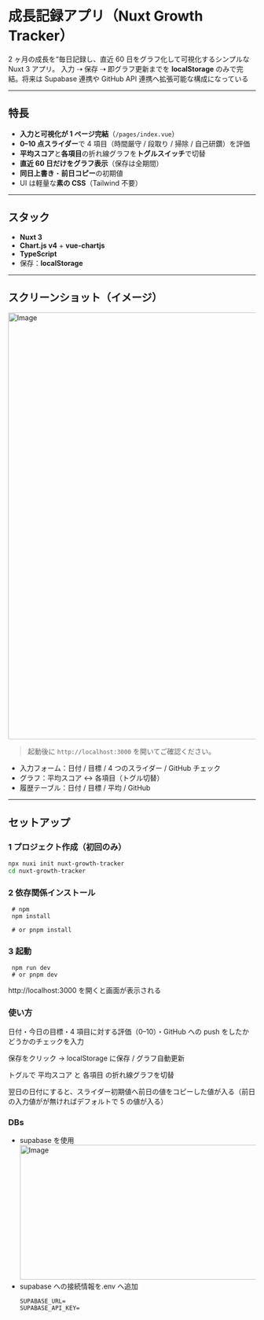 # 成長記録アプリ（Nuxt Growth Tracker）

2 ヶ月の成長を“毎日記録し、直近 60 日をグラフ化して可視化するシンプルな Nuxt 3 アプリ。
入力 ⇢ 保存 ⇢ 即グラフ更新までを **localStorage** のみで完結。将来は Supabase 連携や GitHub API 連携へ拡張可能な構成になっている

---

## 特長

- **入力と可視化が 1 ページ完結**（`/pages/index.vue`）
- **0–10 点スライダー**で 4 項目（時間厳守 / 段取り / 掃除 / 自己研鑽）を評価
- **平均スコア**と**各項目**の折れ線グラフを**トグルスイッチ**で切替
- **直近 60 日だけをグラフ表示**（保存は全期間）
- **同日上書き**・**前日コピー**の初期値
- UI は軽量な**素の CSS**（Tailwind 不要）

---

## スタック

- **Nuxt 3**
- **Chart.js v4** + **vue-chartjs**
- **TypeScript**
- 保存：**localStorage**

---

## スクリーンショット（イメージ）

<img width="1084" height="868" alt="Image" src="https://github.com/user-attachments/assets/99b161b8-b449-4309-adec-803357c16347" />

> 起動後に `http://localhost:3000` を開いてご確認ください。

- 入力フォーム：日付 / 目標 / 4 つのスライダー / GitHub チェック
- グラフ：平均スコア ↔ 各項目（トグル切替）
- 履歴テーブル：日付 / 目標 / 平均 / GitHub

---

## セットアップ

### 1 プロジェクト作成（初回のみ）

```bash
npx nuxi init nuxt-growth-tracker
cd nuxt-growth-tracker

```

### 2 依存関係インストール

```
 # npm
 npm install

 # or pnpm install
```

### 3 起動

```
 npm run dev
 # or pnpm dev
```

http://localhost:3000 を開くと画面が表示される

### 使い方

日付・今日の目標・4 項目に対する評価（0–10）・GitHub への push をしたかどうかのチェックを入力

保存をクリック → localStorage に保存 / グラフ自動更新

トグルで 平均スコア と 各項目 の折れ線グラフを切替

翌日の日付にすると、スライダー初期値へ前日の値をコピーした値が入る（前日の入力値がが無ければデフォルトで 5 の値が入る）

### DBs

- supabase を使用
  <img width="1629" height="274" alt="Image" src="https://github.com/user-attachments/assets/e11d0224-adfe-4bee-a035-bf33a1f573bf" />
- supabase への接続情報を.env へ追加
  ```
  SUPABASE_URL=
  SUPABASE_API_KEY=
  ```
